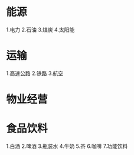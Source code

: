 # 能源
1.电力
2.石油
3.煤炭
4.太阳能

# 运输
1.高速公路
2.铁路
3.航空

# 物业经营

# 食品饮料
1.白酒
2.啤酒
3.瓶装水
4.牛奶
5.茶
6.咖啡
7.功能饮料
